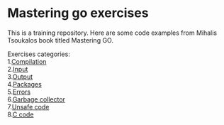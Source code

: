 # Mastering go exercises

This is a training repository. 
Here are some code examples from Mihalis Tsoukalos book titled Mastering GO.

Exercises categories: \
1.[Compilation](compilation) \
2.[Input](input) \
3.[Output](output) \
4.[Packages](packagesdownloading) \
5.[Errors](errorhandling) \
6.[Garbage collector](gc) \
7.[Unsafe code](unsafe) \
8.[C code](c)
